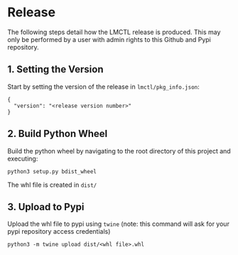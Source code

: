 # Release

The following steps detail how the LMCTL release is produced. This may only be performed by a user with admin rights to this Github and Pypi repository.

## 1. Setting the Version

Start by setting the version of the release in `lmctl/pkg_info.json`:

```
{
  "version": "<release version number>"
}
```

## 2. Build Python Wheel

Build the python wheel by navigating to the root directory of this project and executing:

```
python3 setup.py bdist_wheel
```

The whl file is created in `dist/`

## 3. Upload to Pypi

Upload the whl file to pypi using `twine` (note: this command will ask for your pypi repository access credentials)

```
python3 -m twine upload dist/<whl file>.whl
```

